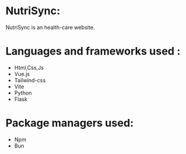 # NutriSync:
 NutriSync is an health-care website. 


# Languages and frameworks used :

   * Html,Css,Js
   * Vue.js
   * Tailwind-css
   * Vite
   * Python
   * Flask


# Package managers used:
 
  * Npm
  * Bun







   
